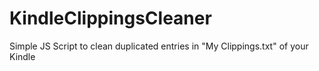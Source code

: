 # KindleClippingsCleaner
Simple JS Script to clean duplicated entries in "My Clippings.txt" of your Kindle
